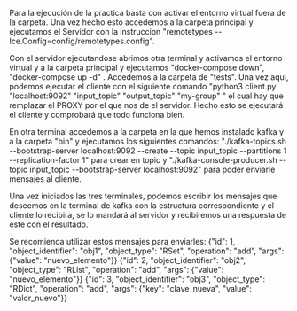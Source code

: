 Para la ejecución de la practica basta con activar el entorno virtual fuera de la carpeta. Una vez hecho esto accedemos a la carpeta principal y ejecutamos el Servidor con la instruccion "remotetypes --Ice.Config=config/remotetypes.config".

Con el servidor ejecutandose abrimos otra terminal y activamos el entorno virtual y a la carpeta principal y ejecutamos "docker-compose down", "docker-compose up -d" . Accedemos a la carpeta de "tests". Una vez aquí, podemos ejecutar el cliente con el siguiente comando "python3 client.py "localhost:9092" "input_topic" "output_topic" "my-group" <PROXY>" el cual hay que remplazar el PROXY por el que nos de el servidor. Hecho esto se ejecutará el cliente y comprobará que todo funciona bien.

En otra terminal accedemos a la carpeta en la que hemos instalado kafka y a la carpeta "bin" y ejecutamos los siguientes comandos: "./kafka-topics.sh --bootstrap-server localhost:9092 --create --topic input_topic --partitions 1 --replication-factor 1" para crear en topic y "./kafka-console-producer.sh --topic input_topic --bootstrap-server localhost:9092" para poder enviarle mensajes al cliente.

Una vez iniciados las tres terminales, podemos escribir los mensajes que deseemos en la terminal de kafka con la estructura correspondiente y el cliente lo recibira, se lo mandará al servidor y recibiremos una respuesta de este con el resultado.

Se recomienda utilizar estos mensajes para enviarles:
{"id": 1, "object_identifier": "obj1", "object_type": "RSet", "operation": "add", "args": {"value": "nuevo_elemento"}}
{"id": 2, "object_identifier": "obj2", "object_type": "RList", "operation": "add", "args": {"value": "nuevo_elemento"}}
{"id": 3, "object_identifier": "obj3", "object_type": "RDict", "operation": "add", "args": {"key": "clave_nueva", "value": "valor_nuevo"}}





